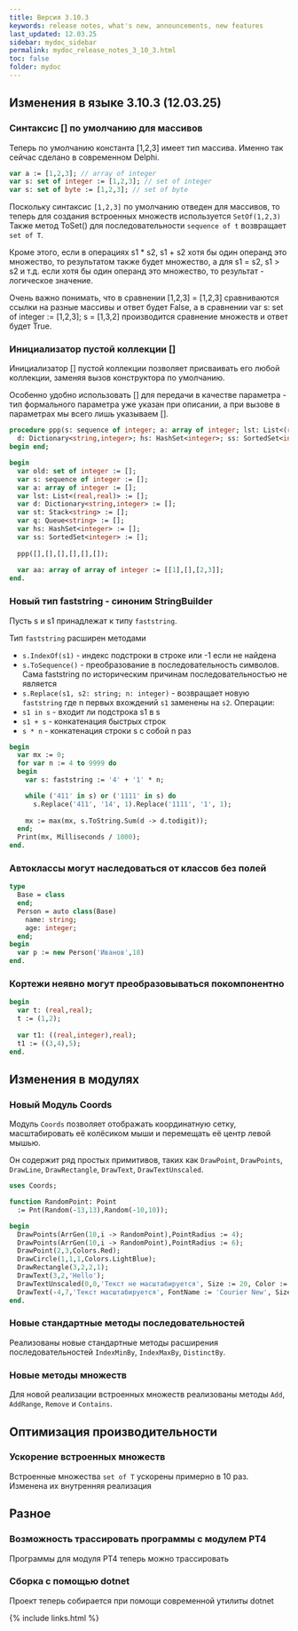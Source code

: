 ```yaml
---
title: Версия 3.10.3
keywords: release notes, what's new, announcements, new features
last_updated: 12.03.25
sidebar: mydoc_sidebar
permalink: mydoc_release_notes_3_10_3.html
toс: false
folder: mydoc
---
```



## Изменения в языке 3.10.3 (12.03.25)

### Синтаксис [] по умолчанию для массивов
Теперь по умолчанию константа [1,2,3] имеет тип массива. Именно так сейчас сделано в современном Delphi.
```pascal
var a := [1,2,3]; // array of integer
var s: set of integer := [1,2,3]; // set of integer
var s: set of byte := [1,2,3]; // set of byte
```

Поскольку синтаксис `[1,2,3]` по умолчанию отведен для массивов, то теперь для создания встроенных множеств используется `SetOf(1,2,3)`
Также метод ToSet() для последовательности `sequence of t` возвращает `set of T`.

Кроме этого, если в операциях s1 * s2, s1 + s2 хотя бы один операнд это множество, то результатом также будет множество, а для s1 = s2, s1 > s2 и т.д. если хотя бы один операнд это множество, то результат - логическое значение. 

Очень важно понимать, что в сравнении [1,2,3] = [1,2,3] сравниваются ссылки на разные массивы и ответ будет False, а в сравнении var s: set of integer := [1,2,3]; s = [1,3,2] производится сравнение множеств и ответ будет True.


### Инициализатор пустой коллекции []
Инициализатор [] пустой коллекции позволяет присваивать его любой коллекции, заменяя вызов конструктора по умолчанию.

Особенно удобно использовать [] для передачи в качестве параметра - тип формального параметра уже указан при описании, а при вызове в параметрах мы всего лишь указываем [].
```pascal
procedure ppp(s: sequence of integer; a: array of integer; lst: List<(real,real)>;
  d: Dictionary<string,integer>; hs: HashSet<integer>; ss: SortedSet<integer>);
begin end;

begin
  var old: set of integer := [];
  var s: sequence of integer := [];
  var a: array of integer := [];
  var lst: List<(real,real)> := [];
  var d: Dictionary<string,integer> := [];
  var st: Stack<string> := [];
  var q: Queue<string> := [];
  var hs: HashSet<integer> := [];
  var ss: SortedSet<integer> := [];
  
  ppp([],[],[],[],[],[]);
  
  var aa: array of array of integer := [[1],[],[2,3]];  
end.
```


### Новый тип faststring - синоним StringBuilder
Пусть s и s1 принадлежат к типу `faststring`. 

Тип `faststring` расширен методами
* `s.IndexOf(s1)` - индекс подстроки в строке или -1 если не найдена
* `s.ToSequence()` - преобразование в последовательность символов. Сама faststring по историческим причинам последовательностью не является
* `s.Replace(s1, s2: string; n: integer)` - возвращает новую `faststring` где n первых вхождений `s1` заменены на `s2`.
Операции:
* `s1 in s` - входит ли подстрока s1 в s
* `s1 + s` - конкатенация быстрых строк 
* `s * n` - конкатенация строки s с собой n раз

```pascal
begin
  var mx := 0;
  for var n := 4 to 9999 do
  begin
    var s: faststring := '4' + '1' * n;

    while ('411' in s) or ('1111' in s) do
      s.Replace('411', '14', 1).Replace('1111', '1', 1);
    
    mx := max(mx, s.ToString.Sum(d -> d.todigit));
  end;
  Print(mx, Milliseconds / 1000);
end.
```

### Автоклассы могут наследоваться от классов без полей
```pascal
type
  Base = class
  end;
  Person = auto class(Base)
    name: string;
    age: integer;
  end;
begin
  var p := new Person('Иванов',18)
end.
```

### Кортежи неявно могут преобразовываться покомпонентно
```pascal
begin
  var t: (real,real);
  t := (1,2);
  
  var t1: ((real,integer),real);
  t1 := ((3,4),5);
end.
```

## Изменения в модулях

### Новый Модуль Coords
Модуль `Coords` позволяет отображать координатную сетку, масштабировать её колёсиком мыши и перемещать её центр левой мышью.

Он содержит ряд простых примитивов, таких как `DrawPoint`, `DrawPoints`, `DrawLine`, `DrawRectangle`, `DrawText`, `DrawTextUnscaled`.

```pascal
uses Coords;

function RandomPoint: Point 
  := Pnt(Random(-13,13),Random(-10,10));

begin
  DrawPoints(ArrGen(10,i -> RandomPoint),PointRadius := 4);
  DrawPoints(ArrGen(10,i -> RandomPoint),PointRadius := 6);
  DrawPoint(2,3,Colors.Red);
  DrawCircle(1,1,1,Colors.LightBlue);
  DrawRectangle(3,2,2,1);
  DrawText(3,2,'Hello');
  DrawTextUnscaled(0,0,'Текст не масштабируется', Size := 20, Color := Colors.Red);
  DrawText(-4,7,'Текст масштабируется', FontName := 'Courier New', Size := 34);
end.
```

### Новые стандартные методы последовательностей
Реализованы новые стандартные методы расширения последовательностей `IndexMinBy`, `IndexMaxBy`, `DistinctBy`.

### Новые методы множеств
Для новой реализации встроенных множеств реализованы методы `Add`, `AddRange`, `Remove` и `Contains`.

## Оптимизация производительности

### Ускорение встроенных множеств
Встроенные множества `set of T` ускорены примерно в 10 раз. Изменена их внутренняя реализация

## Разное

### Возможность трассировать программы с модулем PT4
Программы для модуля PT4 теперь можно трассировать

### Сборка с помощью dotnet
Проект теперь собирается при помощи современной утилиты dotnet

{% include links.html %}

